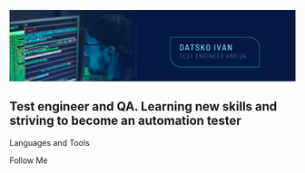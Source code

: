 ![Header](https://github.com/IvanDats/ivandats/blob/main/assets/Datsko%20Ivan.png)

## Test engineer and QA. Learning new skills and striving to become an automation tester

Languages and Tools

Follow Me